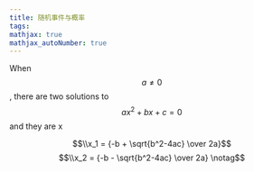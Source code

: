 ```yaml
---
title: 随机事件与概率
tags: 
mathjax: true
mathjax_autoNumber: true
---
```




When $$a \ne 0$$, there are two solutions to $$ax^2 + bx + c = 0$$ and they are x

$$\\x_1 = {-b + \sqrt{b^2-4ac} \over 2a}$$
$$\\x_2 = {-b - \sqrt{b^2-4ac} \over 2a} \notag$$

